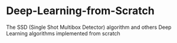 # Deep-Learning-from-Scratch
The SSD (Single Shot Multibox Detector) algorithm and others Deep Learning algorithms implemented from scratch
